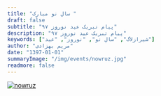 ```yaml
---
title: "سال نو مبارک "
draft: false
subtitle: "پیام تبریک عید نوروز ۹۷"
description: "پیام تبریک عید نوروز ۹۷"
keywords: ["شیرازلاگ", "سال نو", "نوروز", "عید"]
author: "مریم بهزادی"
date: "1397-01-01"
summaryImage: "/img/events/nowruz.jpg"
readmore: false
---
```


[![nowruz](/img/events/nowruz.jpg)](/img/events/nowruz.jpg)

